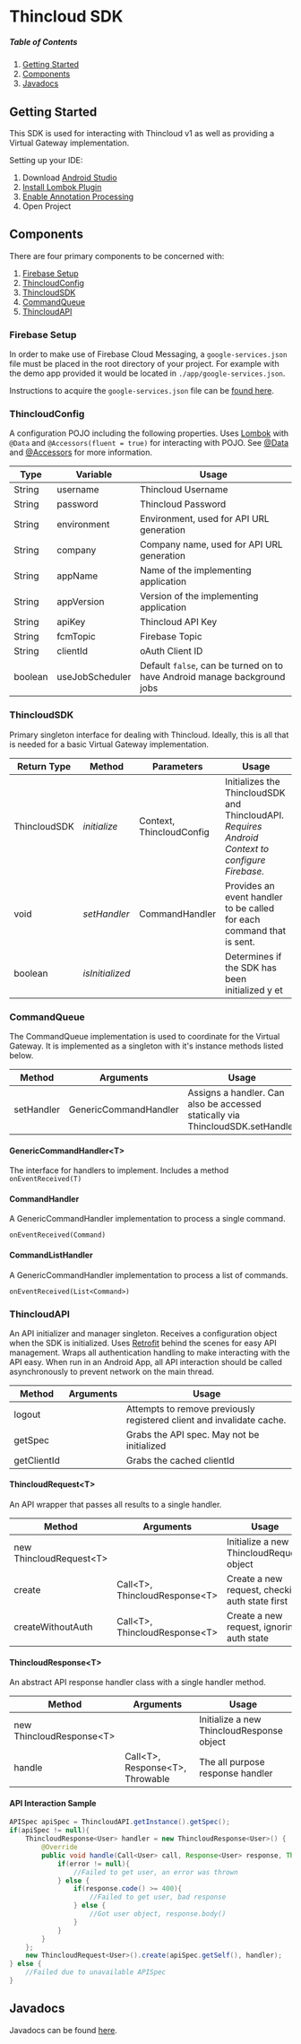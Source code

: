 # Thincloud SDK

##### Table of Contents
1. [Getting Started](#getting-started)
2. [Components](#components)
3. [Javadocs](#javadocs)



## Getting Started

This SDK is used for interacting with Thincloud v1 as well as providing a Virtual Gateway implementation.

Setting up your IDE:

1. Download [Android Studio][androidStudio]
2. [Install Lombok Plugin][lombokForJetbrains]
3. [Enable Annotation Processing][annotationProcessing]
4. Open Project


## Components


There are four primary components to be concerned with:

1. [Firebase Setup](#firebase-setup)
2. [ThincloudConfig](#thincloudconfig)
3. [ThincloudSDK](#thincloudSDK)
4. [CommandQueue](#commandQueue)
5. [ThincloudAPI](#thincloudAPI)


### Firebase Setup

In order to make use of Firebase Cloud Messaging, a `google-services.json` file must be placed in the root directory of your project. For example with the demo app provided it would be located in `./app/google-services.json`.

Instructions to acquire the `google-services.json` file can be [found here](https://support.google.com/firebase/answer/7015592?hl=en).


### ThincloudConfig

A configuration POJO including the following properties. Uses [Lombok][lombokLib] with `@Data` and `@Accessors(fluent = true)` for interacting with POJO. See [@Data][lombokData] and [@Accessors][lombokAccessor] for more information.


|	Type	|	Variable	|	Usage	|
| ------- | ---------- | ------- |
| String | username | Thincloud Username |
| String | password | Thincloud Password |
| String | environment | Environment, used for API URL generation |
| String | company | Company name, used for API URL generation |
| String | appName | Name of the implementing application |
| String | appVersion | Version of the implementing application | 
| String | apiKey | Thincloud API Key |
| String | fcmTopic | Firebase Topic |
| String | clientId | oAuth Client ID |
| boolean | useJobScheduler | Default `false`, can be turned on to have Android manage background jobs |


### ThincloudSDK

Primary singleton interface for dealing with Thincloud. Ideally, this is all that is needed for a basic Virtual Gateway implementation.


| Return Type | Method | Parameters | Usage |
| ---- | ---- | ----- | ---- |
| ThincloudSDK | *initialize* | Context, ThincloudConfig | Initializes the ThincloudSDK and ThincloudAPI. <br>*Requires Android Context to configure Firebase.* |
| void | *setHandler* | CommandHandler | Provides an event handler to be called for each command that is sent. |
| boolean | *isInitialized* |  | Determines if the SDK has been initialized y et |


### CommandQueue

The CommandQueue implementation is used to coordinate for the Virtual Gateway. It is implemented as a singleton with it's instance methods listed below.

| Method | Arguments | Usage |
| --- | --- | --- |
| setHandler | GenericCommandHandler | Assigns a handler. Can also be accessed statically via ThincloudSDK.setHandler |

#### GenericCommandHandler\<T>

The interface for handlers to implement. Includes a method `onEventReceived(T)`

#### CommandHandler

A GenericCommandHandler implementation to process a single command.

`onEventReceived(Command)`

#### CommandListHandler

A GenericCommandHandler implementation to process a list of commands.

`onEventReceived(List<Command>)`


### ThincloudAPI

An API initializer and manager singleton. Receives a configuration object when the SDK is initialized. Uses [Retrofit][retrofit] behind the scenes for easy API management. Wraps all authentication handling to make interacting with the API easy. When run in an Android App, all API interaction should be called asynchronously to prevent network on the main thread.

| Method | Arguments | Usage |
| ---- | ---- | ---- |
| logout | | Attempts to remove previously registered client and invalidate cache. |
| getSpec | | Grabs the API spec. May not be initialized |
| getClientId | | Grabs the cached clientId |


#### ThincloudRequest\<T>

An API wrapper that passes all results to a single handler.

| Method | Arguments | Usage |
| ---- | ---- | --- |
| new ThincloudRequest\<T> | | Initialize a new ThincloudRequest object |
| create | Call\<T>, ThincloudResponse\<T> | Create a new request, checking auth state first |
| createWithoutAuth | Call\<T>, ThincloudResponse\<T> | Create a new request, ignoring auth state |

#### ThincloudResponse\<T>

An abstract API response handler class with a single handler method.

| Method | Arguments | Usage |
| ---- | ---- | --- |
| new ThincloudResponse\<T> | | Initialize a new ThincloudResponse object |
| handle | Call\<T>, Response\<T>, Throwable | The all purpose response handler |


#### API Interaction Sample

```java
APISpec apiSpec = ThincloudAPI.getInstance().getSpec();
if(apiSpec != null){
    ThincloudResponse<User> handler = new ThincloudResponse<User>() {
        @Override
        public void handle(Call<User> call, Response<User> response, Throwable error) {
            if(error != null){
            	//Failed to get user, an error was thrown
            } else {
                if(response.code() >= 400){
                    //Failed to get user, bad response
                } else {
                    //Got user object, response.body()
                }
            }
        }
    };
    new ThincloudRequest<User>().create(apiSpec.getSelf(), handler);
} else {
    //Failed due to unavailable APISpec
}
```

## Javadocs

Javadocs can be found [here](../docs/).




[javadocs]: ./javadocs
[androidStudio]: https://developer.android.com/studio/index.html
[lombokForJetbrains]: https://plugins.jetbrains.com/plugin/6317-lombok-plugin
[annotationProcessing]: https://www.jetbrains.com/help/idea/compiler-annotation-processors.html
[lombokLib]: https://projectlombok.org
[lombokAccessor]: https://projectlombok.org/features/experimental/Accessors
[lombokData]: https://projectlombok.org/features/Data
[retrofit]: http://square.github.io/retrofit/